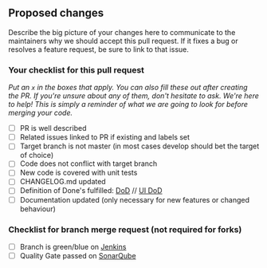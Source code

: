 ## Proposed changes

Describe the big picture of your changes here to communicate to the maintainers why we should accept this pull request. If it fixes a bug or resolves a feature request, be sure to link to that issue.

### Your checklist for this pull request

_Put an `x` in the boxes that apply. You can also fill these out after creating the PR. If you're unsure about any of them, don't hesitate to ask. We're here to help! This is simply a reminder of what we are going to look for before merging your code._

- [ ] PR is well described
- [ ] Related issues linked to PR if existing and labels set
- [ ] Target branch is not master (in most cases develop should bet the target of choice) 
- [ ] Code does not conflict with target branch
- [ ] New code is covered with unit tests
- [ ] CHANGELOG.md updated
- [ ] Definition of Done's fulfilled: [DoD](https://github.com/scm-manager/scm-manager/blob/develop/docs/en/development/definition-of-done.md) // [UI DoD](https://github.com/scm-manager/scm-manager/blob/develop/docs/en/development/ui-dod.md)
- [ ] Documentation updated (only necessary for new features or changed behaviour)

### Checklist for branch merge request (not required for forks)

- [ ] Branch is green/blue on [Jenkins](https://oss.cloudogu.com/jenkins/)
- [ ] Quality Gate passed on [SonarQube](https://sonarcloud.io/organizations/scm-manager/projects)
